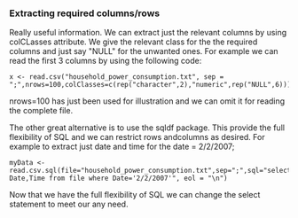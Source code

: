 ### Extracting required columns/rows

Really useful information. We can extract just the relevant columns by using colCLasses attribute. We give the relevant class for the the required columns and just say "NULL" for the unwanted ones. For example we can read the first 3 columns by using the following code:

```
x <- read.csv("household_power_consumption.txt", sep = ";",nrows=100,colClasses=c(rep("character",2),"numeric",rep("NULL",6)))
```

nrows=100 has just been used for illustration and we can omit it for reading the complete file.

The other great alternative is to use the sqldf package. This provide the full flexibility of SQL and we can restrict rows andcolumns as desired. For example to extract just date and time for the date = 2/2/2007;

```
myData <- read.csv.sql(file="household_power_consumption.txt",sep=";",sql="select Date,Time from file where Date='2/2/2007'", eol = "\n")
```
Now that we have the full flexibility of SQL we can change the select statement to meet our any need.


